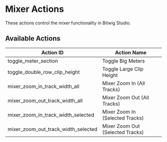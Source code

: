 # Mixer Actions

These actions control the mixer functionality in Bitwig Studio.

## Available Actions

| Action ID                            | Action Name                     |
| ------------------------------------ | ------------------------------- |
| toggle_meter_section                 | Toggle Big Meters               |
| toggle_double_row_clip_height        | Toggle Large Clip Height        |
| mixer_zoom_in_track_width_all        | Mixer Zoom In (All Tracks)      |
| mixer_zoom_out_track_width_all       | Mixer Zoom Out (All Tracks)     |
| mixer_zoom_in_track_width_selected   | Mixer Zoom In (Selected Tracks) |
| mixer_zoom_out_track_width_selected  | Mixer Zoom Out (Selected Tracks)|
